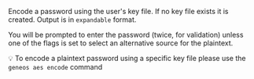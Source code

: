 Encode a password using the user's key file. If no key file exists it is created. Output is in `expandable` format.

You will be prompted to enter the password (twice, for validation) unless one of the flags is set to select an alternative source for the plaintext.

💡 To encode a plaintext password using a specific key file please use the `geneos aes encode` command

